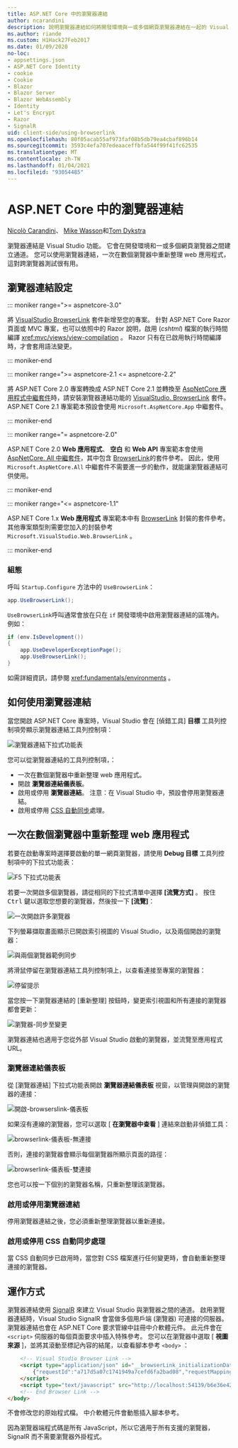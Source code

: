 ```yaml
---
title: ASP.NET Core 中的瀏覽器連結
author: ncarandini
description: 說明瀏覽器連結如何將開發環境與一或多個網頁瀏覽器連結在一起的 Visual Studio 功能。
ms.author: riande
ms.custom: H1Hack27Feb2017
ms.date: 01/09/2020
no-loc:
- appsettings.json
- ASP.NET Core Identity
- cookie
- Cookie
- Blazor
- Blazor Server
- Blazor WebAssembly
- Identity
- Let's Encrypt
- Razor
- SignalR
uid: client-side/using-browserlink
ms.openlocfilehash: 80f05acab55af973faf08b5db79ea4cbaf896b14
ms.sourcegitcommit: 3593c4efa707edeaaceffbfa544f99f41fc62535
ms.translationtype: MT
ms.contentlocale: zh-TW
ms.lasthandoff: 01/04/2021
ms.locfileid: "93054485"
---
```

# <a name="browser-link-in-aspnet-core"></a>ASP.NET Core 中的瀏覽器連結

[Nicolò Carandini](https://github.com/ncarandini)、 [Mike Wasson](https://github.com/MikeWasson)和[Tom Dykstra](https://github.com/tdykstra)

瀏覽器連結是 Visual Studio 功能。 它會在開發環境和一或多個網頁瀏覽器之間建立通道。 您可以使用瀏覽器連結，一次在數個瀏覽器中重新整理 web 應用程式，這對跨瀏覽器測試很有用。

## <a name="browser-link-setup"></a>瀏覽器連結設定

::: moniker range=">= aspnetcore-3.0"

將 [VisualStudio BrowserLink](https://www.nuget.org/packages/Microsoft.VisualStudio.Web.BrowserLink/) 套件新增至您的專案。 針對 ASP.NET Core Razor 頁面或 MVC 專案，也可以依照中的 Razor 說明，啟用 (*cshtml*) 檔案的執行時間編譯 <xref:mvc/views/view-compilation> 。 Razor 只有在已啟用執行時間編譯時，才會套用語法變更。

::: moniker-end

::: moniker range=">= aspnetcore-2.1 <= aspnetcore-2.2"

將 ASP.NET Core 2.0 專案轉換成 ASP.NET Core 2.1 並轉換至 [AspNetCore 應用程式中繼套件](xref:fundamentals/metapackage-app)時，請安裝瀏覽器連結功能的 [VisualStudio. BrowserLink](https://www.nuget.org/packages/Microsoft.VisualStudio.Web.BrowserLink/) 套件。 ASP.NET Core 2.1 專案範本預設會使用 `Microsoft.AspNetCore.App` 中繼套件。

::: moniker-end

::: moniker range="= aspnetcore-2.0"

ASP.NET Core 2.0 **Web 應用程式**、 **空白** 和 **Web API** 專案範本會使用 [AspNetCore. All 中繼套件](xref:fundamentals/metapackage)，其中包含 [BrowserLink](https://www.nuget.org/packages/Microsoft.VisualStudio.Web.BrowserLink/)的套件參考。 因此，使用 `Microsoft.AspNetCore.All` 中繼套件不需要進一步的動作，就能讓瀏覽器連結可供使用。

::: moniker-end

::: moniker range="<= aspnetcore-1.1"

ASP.NET Core 1.x **Web 應用程式** 專案範本中有 [BrowserLink](https://www.nuget.org/packages/Microsoft.VisualStudio.Web.BrowserLink/) 封裝的套件參考。 其他專案類型則需要您加入的封裝參考 `Microsoft.VisualStudio.Web.BrowserLink` 。

::: moniker-end

### <a name="configuration"></a>組態

呼叫 `Startup.Configure` 方法中的 `UseBrowserLink`：

```csharp
app.UseBrowserLink();
```

`UseBrowserLink`呼叫通常會放在只在 `if` 開發環境中啟用瀏覽器連結的區塊內。 例如：

```csharp
if (env.IsDevelopment())
{
    app.UseDeveloperExceptionPage();
    app.UseBrowserLink();
}
```

如需詳細資訊，請參閱 <xref:fundamentals/environments> 。

## <a name="how-to-use-browser-link"></a>如何使用瀏覽器連結

當您開啟 ASP.NET Core 專案時，Visual Studio 會在 [偵錯工具] **目標** 工具列控制項旁顯示瀏覽器連結工具列控制項：

![瀏覽器連結下拉式功能表](using-browserlink/_static/browserLink-dropdown-menu.png)

您可以從瀏覽器連結的工具列控制項，：

* 一次在數個瀏覽器中重新整理 web 應用程式。
* 開啟 **瀏覽器連結儀表板**。
* 啟用或停用 **瀏覽器連結**。 注意：在 Visual Studio 中，預設會停用瀏覽器連結。
* 啟用或停用 [CSS 自動同步](#enable-or-disable-css-auto-sync)處理。

## <a name="refresh-the-web-app-in-several-browsers-at-once"></a>一次在數個瀏覽器中重新整理 web 應用程式

若要在啟動專案時選擇要啟動的單一網頁瀏覽器，請使用 **Debug 目標** 工具列控制項中的下拉式功能表：

![F5 下拉式功能表](using-browserlink/_static/debug-target-dropdown-menu.png)

若要一次開啟多個瀏覽器，請從相同的下拉式清單中選擇 **[流覽方式]** 。 按住 <kbd>Ctrl</kbd> 鍵以選取您想要的瀏覽器，然後按一下 **[流覽]**：

![一次開啟許多瀏覽器](using-browserlink/_static/open-many-browsers-at-once.png)

下列螢幕擷取畫面顯示已開啟索引視圖的 Visual Studio，以及兩個開啟的瀏覽器：

![與兩個瀏覽器範例同步](using-browserlink/_static/sync-with-two-browsers-example.png)

將滑鼠停留在瀏覽器連結工具列控制項上，以查看連接至專案的瀏覽器：

![停留提示](using-browserlink/_static/hoover-tip.png)

當您按一下瀏覽器連結的 [重新整理] 按鈕時，變更索引視圖和所有連接的瀏覽器都會更新：

![瀏覽器-同步至變更](using-browserlink/_static/browsers-sync-to-changes.png)

瀏覽器連結也適用于您從外部 Visual Studio 啟動的瀏覽器，並流覽至應用程式 URL。

### <a name="the-browser-link-dashboard"></a>瀏覽器連結儀表板

從 [瀏覽器連結] 下拉式功能表開啟 **瀏覽器連結儀表板** 視窗，以管理與開啟的瀏覽器的連接：

![開啟-browserslink-儀表板](using-browserlink/_static/open-browserlink-dashboard.png)

如果沒有連線的瀏覽器，您可以選取 [ **在瀏覽器中查看** ] 連結來啟動非偵錯工具：

![browserlink-儀表板-無連接](using-browserlink/_static/browserlink-dashboard-no-connections.png)

否則，連接的瀏覽器會顯示每個瀏覽器所顯示頁面的路徑：

![browserlink-儀表板-雙連接](using-browserlink/_static/browserlink-dashboard-two-connections.png)

您也可以按一下個別的瀏覽器名稱，只重新整理該瀏覽器。

### <a name="enable-or-disable-browser-link"></a>啟用或停用瀏覽器連結

停用瀏覽器連結之後，您必須重新整理瀏覽器以重新連接。

### <a name="enable-or-disable-css-auto-sync"></a>啟用或停用 CSS 自動同步處理

當 CSS 自動同步已啟用時，當您對 CSS 檔案進行任何變更時，會自動重新整理連接的瀏覽器。

## <a name="how-it-works"></a>運作方式

瀏覽器連結使用 [SignalR](xref:signalr/introduction) 來建立 Visual Studio 與瀏覽器之間的通道。 啟用瀏覽器連結時，Visual Studio SignalR 會當做多個用戶端 (瀏覽器) 可連接的伺服器。 瀏覽器連結也會在 ASP.NET Core 要求管線中註冊中介軟體元件。 此元件會在 `<script>` 伺服器的每個頁面要求中插入特殊參考。 您可以在瀏覽器中選取 [ **視圖來源** ]，並將其滾動至標記內容的結尾，以查看腳本參考 `<body>` ：

```html
    <!-- Visual Studio Browser Link -->
    <script type="application/json" id="__browserLink_initializationData">
        {"requestId":"a717d5a07c1741949a7cefd6fa2bad08","requestMappingFromServer":false}
    </script>
    <script type="text/javascript" src="http://localhost:54139/b6e36e429d034f578ebccd6a79bf19bf/browserLink" async="async"></script>
    <!-- End Browser Link -->
</body>
```

不會修改您的原始程式檔。 中介軟體元件會動態插入腳本參考。

因為瀏覽器端程式碼是所有 JavaScript，所以它適用于所有支援的瀏覽器， SignalR 而不需要瀏覽器外掛程式。

